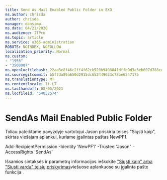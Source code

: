 ```yaml
---
title: Send As Mail Enabled Public Folder in EXO
ms.author: chrisda
author: chrisda
manager: dansimp
ms.date: 04/21/2020
ms.audience: ITPro
ms.topic: article
ms.service: o365-administration
ROBOTS: NOINDEX, NOFOLLOW
localization_priority: Normal
ms.custom:
- "1956"
- "3500007"
ms.openlocfilehash: 22aa3e8f46c2ff4f62cb520b9498041dffb9d3a3eb607d788cc97b10bf32dbb5
ms.sourcegitcommit: b5f7da89a650d2915dc652449623c78be6247175
ms.translationtype: MT
ms.contentlocale: lt-LT
ms.lasthandoff: 08/05/2021
ms.locfileid: "54052574"
---
```

# <a name="sendas-mail-enabled-public-folder"></a>SendAs Mail Enabled Public Folder

Toliau pateiktame pavyzdyje vartotojui Jason priskiria teises "Siųsti kaip", skirtas viešajam aplankui, kuriame įgalintas paštas NewPF1.

Add-RecipientPermission -Identity 'NewPF1' -Trustee "Jason" -AccessRights 'SendAs'

Išsamios sintaksės ir parametrų informacijos ieškokite ["Siųsti kaip" arba "Siųsti vardu" teisių priskyrimas](https://docs.microsoft.com/exchange/collaboration-exo/public-folders/assign-permissions-mail-enabled-pfs)viešuose aplankuose su įgalinta pašto funkcija .

